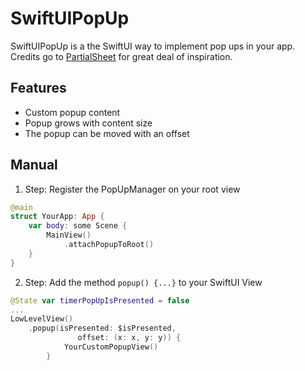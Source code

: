 # SwiftUIPopUp

SwiftUIPopUp is a the SwiftUI way to implement pop ups in your app. 
Credits go to [PartialSheet](https://github.com/AndreaMiotto/PartialSheet) for great deal of inspiration.


## Features
* Custom popup content
* Popup grows with content size
* The popup can be moved with an offset

## Manual

1. Step: Register the PopUpManager on your root view

```swift
@main
struct YourApp: App {
    var body: some Scene {
        MainView()
            .attachPopupToRoot()
    }
}
```

2. Step: Add the method ```popup() {...}``` to your SwiftUI View
```swift
@State var timerPopUpIsPresented = false
...
LowLevelView()
    .popup(isPresented: $isPresented,
               offset: (x: x, y: y)) {
            YourCustomPopupView()
        }
```
